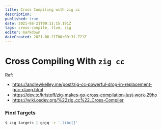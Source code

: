 ```yaml
---
title: Cross Compiling with zig cc
description: 
published: true
date: 2021-08-21T00:11:15.191Z
tags: cross-compile, llvm, zig
editor: markdown
dateCreated: 2021-08-21T00:09:31.721Z
---
```


# Cross Compiling With `zig cc`

Ref:
- https://andrewkelley.me/post/zig-cc-powerful-drop-in-replacement-gcc-clang.html
- https://dev.to/kristoff/zig-makes-go-cross-compilation-just-work-29ho
- https://wiki.osdev.org/%22zig_cc%22_Cross-Compiler

### Find Targets

```bash
$ zig targets | gojq -r '.libc[]'
```